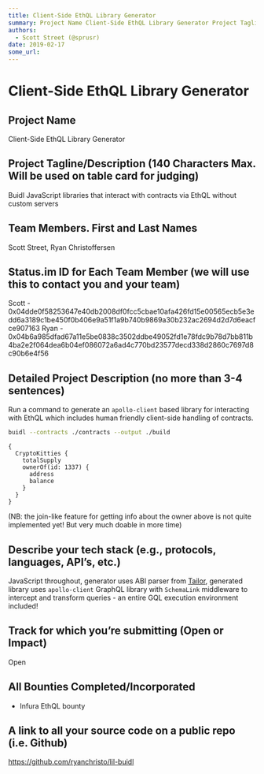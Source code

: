 ```yaml
---
title: Client-Side EthQL Library Generator
summary: Project Name Client-Side EthQL Library Generator Project Tagline/Description (140 Characters Max. Will be used on table card for judging) Buidl JavaScript libraries that interact with contracts via EthQL without custom servers Team Members. First and Last Names Scott Street, Ryan Christoffersen Status.im ID for Each Team Member (we will use this to contact you and your team) Scott - 0x04dde0f58253647e40db2008df0fcc5cbae10afa426fd15e00565ecb5e3edd6a3189c1be450f0b406e9a51f1a9b740b9869a30b232ac2694
authors:
  - Scott Street (@sprusr)
date: 2019-02-17
some_url: 
---
```


# Client-Side EthQL Library Generator



## Project Name

Client-Side EthQL Library Generator

## Project Tagline/Description (140 Characters Max. Will be used on table card for judging)

Buidl JavaScript libraries that interact with contracts via EthQL without custom servers

## Team Members. First and Last Names

Scott Street, Ryan Christoffersen

## Status.im ID for Each Team Member (we will use this to contact you and your team)

Scott - 0x04dde0f58253647e40db2008df0fcc5cbae10afa426fd15e00565ecb5e3edd6a3189c1be450f0b406e9a51f1a9b740b9869a30b232ac2694d2d7d6eacfce907163
Ryan - 0x04b6a985dfad67a11e5be0838c3502ddbe49052fd1e78fdc9b78d7bb811b4ba2e2f064dea6b04ef086072a6ad4c770bd23577decd338d2860c7697d8c90b6e4f56


## Detailed Project Description (no more than 3-4 sentences)

Run a command to generate an `apollo-client` based library for interacting with EthQL which includes human friendly client-side handling of contracts.

```sh
buidl --contracts ./contracts --output ./build
```

```gql
{
  CryptoKitties {
    totalSupply
    ownerOf(id: 1337) {
      address
      balance
    }
  }
}
```

(NB: the join-like feature for getting info about the owner above is not quite implemented yet! But very much doable in more time)

## Describe your tech stack (e.g., protocols, languages, API’s, etc.)

JavaScript throughout, generator uses ABI parser from [Tailor](https://github.com/JoinColony/tailor/), generated library uses `apollo-client` GraphQL library with `SchemaLink` middleware to intercept and transform queries - an entire GQL execution environment included!

## Track for which you’re submitting (Open or Impact)

Open

## All Bounties Completed/Incorporated

* Infura EthQL bounty

## A link to all your source code on a public repo (i.e. Github)

https://github.com/ryanchristo/lil-buidl



